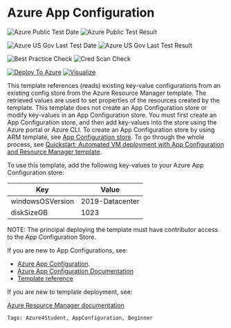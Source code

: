 # Azure App Configuration

![Azure Public Test Date](https://azurequickstartsservice.blob.core.windows.net/badges/101-app-configuration/PublicLastTestDate.svg)
![Azure Public Test Result](https://azurequickstartsservice.blob.core.windows.net/badges/101-app-configuration/PublicDeployment.svg)

![Azure US Gov Last Test Date](https://azurequickstartsservice.blob.core.windows.net/badges/101-app-configuration/FairfaxLastTestDate.svg)
![Azure US Gov Last Test Result](https://azurequickstartsservice.blob.core.windows.net/badges/101-app-configuration/FairfaxDeployment.svg)

![Best Practice Check](https://azurequickstartsservice.blob.core.windows.net/badges/101-app-configuration/BestPracticeResult.svg)
![Cred Scan Check](https://azurequickstartsservice.blob.core.windows.net/badges/101-app-configuration/CredScanResult.svg)

[![Deploy To Azure](https://raw.githubusercontent.com/fathym-it/azure-quickstart-templates/master/1-CONTRIBUTION-GUIDE/images/deploytoazure.svg?sanitize=true)](https://portal.azure.com/#create/Microsoft.Template/uri/https%3A%2F%2Fraw.githubusercontent.com%2Ffathym-it%2Fazure-quickstart-templates%2Fmaster%2F101-app-configuration%2Fazuredeploy.json)  [![Visualize](https://raw.githubusercontent.com/fathym-it/azure-quickstart-templates/master/1-CONTRIBUTION-GUIDE/images/visualizebutton.svg?sanitize=true)](http://armviz.io/#/?load=https%3A%2F%2Fraw.githubusercontent.com%2Ffathym-it%2Fazure-quickstart-templates%2Fmaster%2F101-app-configuration%2Fazuredeploy.json)

This template references (reads) existing key-value configurations from an existing config store from the Azure Resource Manager template. The retrieved values are used to set properties of the resources created by the template. This template does not create an App Configuration store or modify key-values in an App Configuration store. You must first create an App Configuration store, and then add key-values into the store using the Azure portal or Azure CLI. To create an App Configuration store by using ARM template, see [App Configuration store](https://azure.microsoft.com/resources/templates/101-app-configuration-store/). To go through the whole process, see [Quickstart: Automated VM deployment with App Configuration and Resource Manager template](https://docs.microsoft.com/azure/azure-app-configuration/quickstart-resource-manager).

To use this template, add the following key-values to your Azure App Configuration store:

|Key|Value|
|-|-|
|windowsOSVersion|2019-Datacenter|
|diskSizeGB|1023|

NOTE: The principal deploying the template must have contributor access to the App Configuration Store.

If you are new to App Configurations, see:

- [Azure App Configuration](https://azure.microsoft.com/services/app-configuration/).
- [Azure App Configuration Documentation](https://docs.microsoft.com/azure/azure-app-configuration/
)
- [Template reference](https://docs.microsoft.com/azure/templates/microsoft.appconfiguration/allversions)

If you are new to template deployment, see:

[Azure Resource Manager documentation](https://docs.microsoft.com/azure/azure-resource-manager/)

`Tags: Azure4Student, AppConfiguration, Beginner`